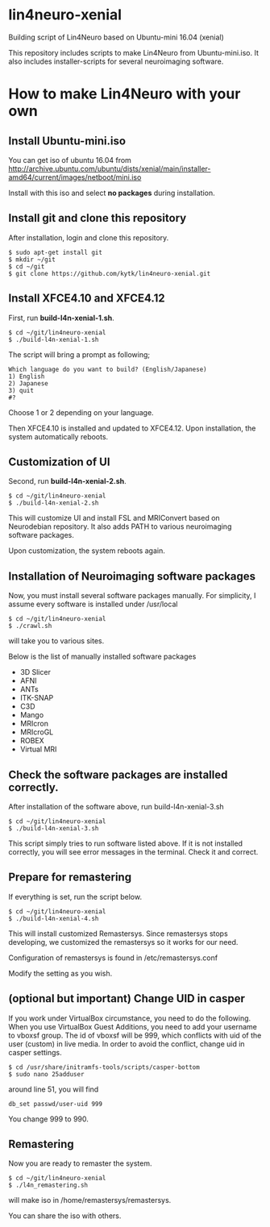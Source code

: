 # lin4neuro-xenial
Building script of Lin4Neuro based on Ubuntu-mini 16.04 (xenial)

This repository includes scripts to make Lin4Neuro from Ubuntu-mini.iso.
It also includes installer-scripts for several neuroimaging software.

# How to make Lin4Neuro with your own

## Install Ubuntu-mini.iso

You can get iso of ubuntu 16.04 from http://archive.ubuntu.com/ubuntu/dists/xenial/main/installer-amd64/current/images/netboot/mini.iso

Install with this iso and select **no packages** during installation.

## Install git and clone this repository

After installation, login and clone this repository.

    $ sudo apt-get install git
    $ mkdir ~/git
    $ cd ~/git
    $ git clone https://github.com/kytk/lin4neuro-xenial.git

## Install XFCE4.10 and XFCE4.12

First, run **build-l4n-xenial-1.sh**.

    $ cd ~/git/lin4neuro-xenial
    $ ./build-l4n-xenial-1.sh

The script will bring a prompt as following;

    Which language do you want to build? (English/Japanese)
    1) English
    2) Japanese
    3) quit
    #? 

Choose 1 or 2 depending on your language.

Then XFCE4.10 is installed and updated to XFCE4.12. Upon installation, the system automatically reboots.

## Customization of UI

Second, run **build-l4n-xenial-2.sh**.

    $ cd ~/git/lin4neuro-xenial
    $ ./build-l4n-xenial-2.sh

This will customize UI and install FSL and MRIConvert based on Neurodebian repository. It also adds PATH to various neuroimaging software packages.

Upon customization, the system reboots again.

## Installation of Neuroimaging software packages

Now, you must install several software packages manually.
For simplicity, I assume every software is installed under /usr/local

    $ cd ~/git/lin4neuro-xenial
    $ ./crawl.sh

will take you to various sites.

Below is the list of manually installed software packages

* 3D Slicer
* AFNI
* ANTs
* ITK-SNAP
* C3D
* Mango
* MRIcron
* MRIcroGL
* ROBEX
* Virtual MRI

## Check the software packages are installed correctly.

After installation of the software above, run build-l4n-xenial-3.sh

    $ cd ~/git/lin4neuro-xenial
    $ ./build-l4n-xenial-3.sh

This script simply tries to run software listed above.
If it is not installed correctly, you will see error messages in the terminal. Check it and correct.

## Prepare for remastering

If everything is set, run the script below.

    $ cd ~/git/lin4neuro-xenial
    $ ./build-l4n-xenial-4.sh

This will install customized Remastersys. Since remastersys stops developing, we customized the remastersys so it works for our need.

Configuration of remastersys is found in /etc/remastersys.conf

Modify the setting as you wish.

## (optional but important) Change UID in casper

If you work under VirtualBox circumstance, you need to do the following.
When you use VirtualBox Guest Additions, you need to add your username to vboxsf group. The id of vboxsf will be 999, which conflicts with uid of the user (custom) in live media. In order to avoid the conflict, change uid in casper settings.

    $ cd /usr/share/initramfs-tools/scripts/casper-bottom
    $ sudo nano 25adduser

around line 51, you will find

    db_set passwd/user-uid 999

You change 999 to 990.

## Remastering

Now you are ready to remaster the system.

    $ cd ~/git/lin4neuro-xenial
    $ ./l4n_remastering.sh

will make iso in /home/remastersys/remastersys.

You can share the iso with others.

 

